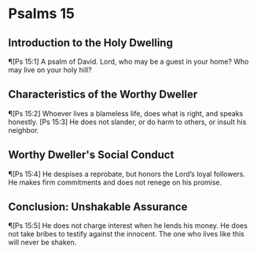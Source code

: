 # Psalms 15

## Introduction to the Holy Dwelling
¶[Ps 15:1] A psalm of David. Lord, who may be a guest in your home? Who may live on your holy hill?

## Characteristics of the Worthy Dweller
¶[Ps 15:2] Whoever lives a blameless life, does what is right, and speaks honestly.
[Ps 15:3] He does not slander, or do harm to others, or insult his neighbor.

## Worthy Dweller's Social Conduct
¶[Ps 15:4] He despises a reprobate, but honors the Lord’s loyal followers. He makes firm commitments and does not renege on his promise.

## Conclusion: Unshakable Assurance
¶[Ps 15:5] He does not charge interest when he lends his money. He does not take bribes to testify against the innocent. The one who lives like this will never be shaken.
